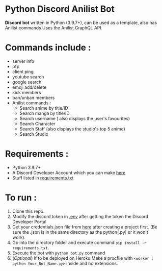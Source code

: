 # Python Discord Anilist Bot
**Discord bot** written in Python (3.9.7+), can be used as a template, also has Anilist commands
Uses the Anilist GraphQL API.
# Commands include : 
* server info 
* pfp 
* client ping 
* youtube search 
* google search
* emoji add/delete
* kick members
* ban/unban members
* Anilist commands : 
  * Search anime by title/ID
  * Search manga by title/ID
  * Search username ( also displays the user's favourites)
  * Search Character
  * Search Staff (also displays the studio's top 5 anime)
  * Search Studio
# Requirements :
 * Python 3.9.7+
 * A Discord Developer Account which you can make [here](https://discord.com/developers/docs/intro)
 * Stuff listed in [requirements.txt](https://github.com/saronik/PythonDiscordBot/blob/main/requirements.txt)
# **To run :**
  1. Clone this repo.
  2. Modify the discord token in [.env](https://github.com/saronik/PythonDiscordBot/blob/main/.env) after getting the token the Discord Developer Portal
  3. Get your credentials.json file from [here](https://console.cloud.google.com/apis/credentials) after creating a project first. (Be sure the .json is in the same directory as the python(.py) or it won't work).
  4. Go into the directory folder and execute command `pip install -r requirements.txt`.
  5. Execute the bot with `python bot.py` command
  6. (*Optional*) If to be deployed on Heroku Make a procfile with `<worker : python Your_Bot_Name.py>` inside and no extensions.
